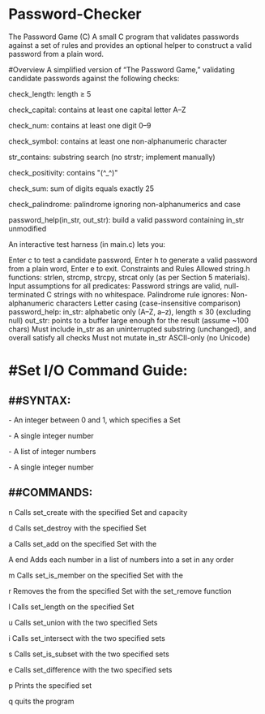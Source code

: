 # Password-Checker

The Password Game (C)
A small C program that validates passwords against a set of rules and provides an optional helper to construct a valid password from a plain word.

#Overview
A simplified version of “The Password Game,” validating candidate passwords against the following checks:

check_length: length ≥ 5

check_capital: contains at least one capital letter A–Z

check_num: contains at least one digit 0–9

check_symbol: contains at least one non-alphanumeric character

str_contains: substring search (no strstr; implement manually)

check_positivity: contains "(^_^)"

check_sum: sum of digits equals exactly 25

check_palindrome: palindrome ignoring non-alphanumerics and case

password_help(in_str, out_str): build a valid password containing in_str unmodified


An interactive test harness (in main.c) lets you:

Enter c to test a candidate password,
Enter h to generate a valid password from a plain word,
Enter e to exit.
Constraints and Rules
Allowed string.h functions: strlen, strcmp, strcpy, strcat only (as per Section 5 materials).
Input assumptions for all predicates:
Password strings are valid, null-terminated C strings with no whitespace.
Palindrome rule ignores:
Non-alphanumeric characters
Letter casing (case-insensitive comparison)
password_help:
in_str: alphabetic only (A–Z, a–z), length ≤ 30 (excluding null)
out_str: points to a buffer large enough for the result (assume ~100 chars)
Must include in_str as an uninterrupted substring (unchanged), and overall satisfy all checks
Must not mutate in_str
ASCII-only (no Unicode)



#Set I/O Command Guide:
======================

##SYNTAX:
------

<set id> - An integer between 0 and 1, which specifies a Set

<number> - A single integer number

<list of numbers> - A list of integer numbers

<capacity> - A single integer number


##COMMANDS:
--------

n <set id> <capacity>
Calls set_create with the specified Set and capacity

d <set id>
Calls set_destroy with the specified Set

a <set id> <number>
Calls set_add on the specified Set with the <number>

A <set id> <list of numbers> end
Adds each number in a list of numbers into a set in any order

m <set id> <number>
Calls set_is_member on the specified Set with the <number>

r <set id> <number>
Removes the <number> from the specified Set with the set_remove function

l <set id>
Calls set_length on the specified Set

u <set id> <set id>
Calls set_union with the two specified Sets

i <set id> <set id>
Calls set_intersect with the two specified sets

s <set id> <set id>
Calls set_is_subset with the two specified sets

e <set id> <set id>
Calls set_difference with the two specified sets

p <set id>
Prints the specified set

q
quits the program
